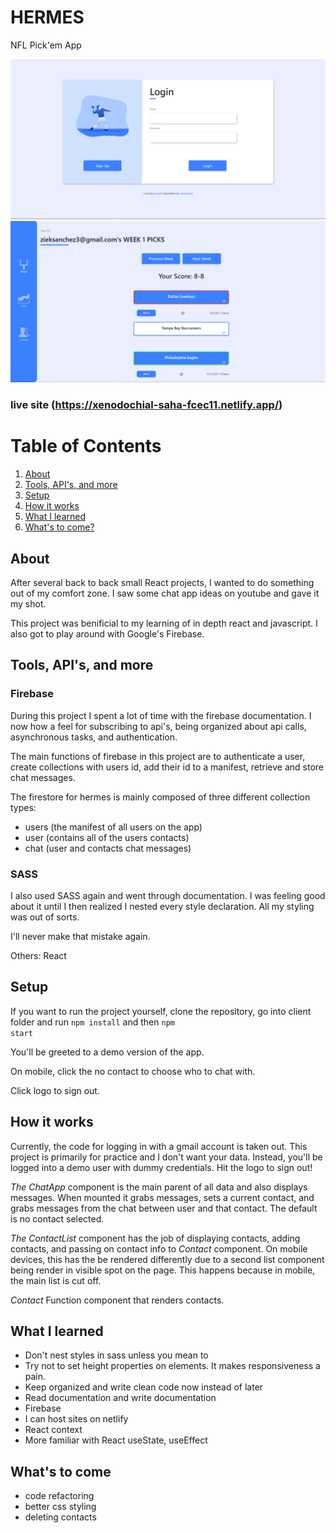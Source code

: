 
# HERMES
NFL Pick'em App

![Login Screen](/client/src/Assets/Images/picksPreview.png)
![App Screen](/client/src/Assets/Images/picksPreview2.png)

### live site (https://xenodochial-saha-fcec11.netlify.app/)

# Table of Contents
1. [About](#whatitdoes)
2. [Tools, API's, and more](#tools)
3. [Setup](#setup)
4. [How it works](#howit)
5. [What I learned](#learned)
6. [What's to come?](#whattocome)

## About <a name="whatitdoes"></a>
After several back to back small React projects, I wanted to do something out of my comfort zone.
I saw some chat app ideas on youtube and gave it my shot. 

This project was benificial to my learning of in depth react and javascript. I also got to play around with Google's Firebase.

## Tools, API's, and more <a name="tools"></a>
### Firebase
During this project I spent a lot of time with the firebase documentation. I now how a feel for subscribing to api's, being organized about api calls,
asynchronous tasks, and authentication. 

The main functions of firebase in this project are to authenticate a user, create collections with users id, add their id to a manifest, retrieve and store chat messages.

The firestore for hermes is mainly composed of three different collection types: 
- users (the manifest of all users on the app)
- user (contains all of the users contacts)
- chat (user and contacts chat messages)

### SASS
I also used SASS again and went through documentation. I was feeling good about it until I then realized I nested every style declaration.
All my styling was out of sorts.

I'll never make that mistake again.

Others: React

## Setup <a name="setup"></a>
If you want to run the project yourself, clone the repository, go into client folder and run 
<code>npm install</code> and then <code>npm start</code>

You'll be greeted to a demo version of the app.

On mobile, click the no contact to choose who to chat with. 

Click logo to sign out.

## How it works <a name="howit"></a>
Currently, the code for logging in with a gmail account is taken out. This project is primarily for practice and I don't want your data. Instead, you'll be logged
into a demo user with dummy credentials. Hit the logo to sign out!

*The ChatApp* component is the main parent of all data and also displays messages. When mounted it grabs messages, sets a current contact, and grabs messages from the chat
between user and that contact. The default is no contact selected.

*The ContactList* component has the job of displaying contacts, adding contacts, and passing on contact info to *Contact* component. On mobile devices,
this has the be rendered differently due to a second list component being render in visible spot on the page. This happens because in mobile, the main list is cut off.

*Contact*
Function component that renders contacts. 


## What I learned <a name="learned"></a>
- Don't nest styles in sass unless you mean to 
- Try not to set height properties on elements. It makes responsiveness a pain.
- Keep organized and write clean code now instead of later
- Read documentation and write documentation
- Firebase
- I can host sites on netlify
- React context
- More familiar with React useState, useEffect


## What's to come <a name="whattocome"></a>
- code refactoring
- better css styling
- deleting contacts
